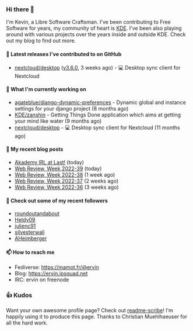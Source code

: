 ### Hi there 👋

I'm Kevin, a Libre Software Craftsman. I've been contributing to Free Software for years,
my community of heart is [KDE](https://kde.org). I've been also playing around with various
projects over the years inside and outside KDE. Check out my blog to find out more.

#### 🔭 Latest releases I've contributed to on GitHub

- [nextcloud/desktop](https://github.com/nextcloud/desktop) ([v3.6.0](https://github.com/nextcloud/desktop/releases/tag/v3.6.0), 3 weeks ago) - 💻 Desktop sync client for Nextcloud

#### 🌱 What I'm currently working on

- [agateblue/django-dynamic-preferences](https://github.com/agateblue/django-dynamic-preferences) - Dynamic global and instance settings for your django project (8 months ago)
- [KDE/zanshin](https://github.com/KDE/zanshin) - Getting Things Done application which aims at getting your mind like water (9 months ago)
- [nextcloud/desktop](https://github.com/nextcloud/desktop) - 💻 Desktop sync client for Nextcloud (11 months ago)

#### 📜 My recent blog posts

- [Akademy IRL at Last!](https://ervin.ipsquad.net/blog/2022/09/30/akademy-irl-at-last/) (today)
- [Web Review, Week 2022-39](https://ervin.ipsquad.net/blog/2022/09/30/web-review-week-2022-39/) (today)
- [Web Review, Week 2022-38](https://ervin.ipsquad.net/blog/2022/09/23/web-review-week-2022-38/) (1 week ago)
- [Web Review, Week 2022-37](https://ervin.ipsquad.net/blog/2022/09/16/web-review-week-2022-37/) (2 weeks ago)
- [Web Review, Week 2022-36](https://ervin.ipsquad.net/blog/2022/09/09/web-review-week-2022-36/) (3 weeks ago)

#### 👯 Check out some of my recent followers

- [roundoutandabout](https://github.com/roundoutandabout)
- [Heldy09](https://github.com/Heldy09)
- [julienc91](https://github.com/julienc91)
- [silvesterwali](https://github.com/silvesterwali)
- [AHeimberger](https://github.com/AHeimberger)

#### 📫 How to reach me

- Fediverse: https://mamot.fr/@ervin
- Blog: https://ervin.ipsquad.net
- IRC: ervin on freenode

### 👍 Kudos

Want your own awesome profile page? Check out [readme-scribe](https://github.com/muesli/readme-scribe)!
I'm happily using it to produce this page. Thanks to Christian Muehlhaeuser for all the hard work.

